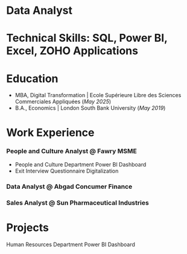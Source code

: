 # Data Analyst
# Technical Skills: SQL, Power BI, Excel, ZOHO Applications
# Education
- MBA, Digital Transformation | Ecole Supérieure Libre des Sciences Commerciales Appliquées (_May 2025_)
- B.A., Economics | London South Bank University (_May 2019_)

# Work Experience
### People and Culture Analyst @ Fawry MSME
- People and Culture Department Power BI Dashboard
-  Exit Interview Questionnaire Digitalization  
### Data Analyst @ Abgad Concumer Finance
### Sales Analyst @ Sun Pharmaceutical Industries

# Projects
Human Resources Department Power BI Dashboard

